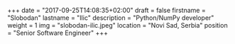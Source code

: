 +++
date = "2017-09-25T14:08:35+02:00"
draft = false
firstname = "Slobodan"
lastname = "Ilic"
description = "Python/NumPy developer"
weight = 1
img = "slobodan-ilic.jpeg"
location = "Novi Sad, Serbia"
position = "Senior Software Engineer"
+++
